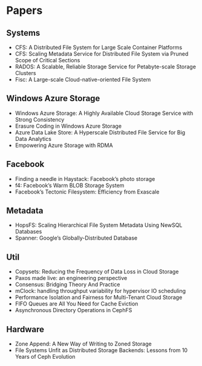 # Papers

## Systems

* CFS: A Distributed File System for Large Scale Container Platforms
* CFS: Scaling Metadata Service for Distributed File System via Pruned Scope of Critical Sections
* RADOS: A Scalable, Reliable Storage Service for Petabyte-scale Storage Clusters
* Fisc: A Large-scale Cloud-native-oriented File System

## Windows Azure Storage

* Windows Azure Storage: A Highly Available Cloud Storage Service with Strong Consistency
* Erasure Coding in Windows Azure Storage
* Azure Data Lake Store: A Hyperscale Distributed File Service for Big Data Analytics
* Empowering Azure Storage with RDMA

## Facebook

* Finding a needle in Haystack: Facebook’s photo storage
* f4: Facebook’s Warm BLOB Storage System
* Facebook’s Tectonic Filesystem: Efficiency from Exascale

## Metadata

* HopsFS: Scaling Hierarchical File System Metadata Using NewSQL Databases
* Spanner: Google’s Globally-Distributed Database

## Util

* Copysets: Reducing the Frequency of Data Loss in Cloud Storage
* Paxos made live: an engineering perspective
* Consensus: Bridging Theory And Practice
* mClock: handling throughput variability for hypervisor IO scheduling
* Performance Isolation and Fairness for Multi-Tenant Cloud Storage
* FIFO Queues are All You Need for Cache Eviction
* Asynchronous Directory Operations in CephFS

## Hardware

* Zone Append: A New Way of Writing to Zoned Storage
* File Systems Unfit as Distributed Storage Backends: Lessons from 10 Years of Ceph Evolution